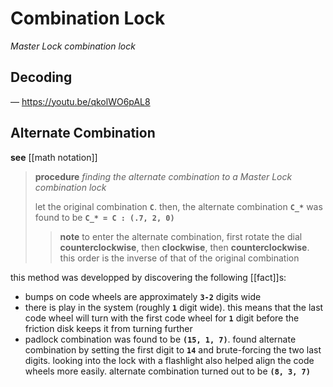 # Combination Lock

_Master Lock combination lock_

## Decoding

&mdash; <https://youtu.be/qkolWO6pAL8>

## Alternate Combination

**see** [[math notation]]

> **procedure** _finding the alternate combination to a Master Lock combination lock_
>
> let the original combination **`C`**. then, the alternate combination **`C_*`** was found to be **`C_* = C : (.7, 2, 0)`**
>
> > **note** to enter the alternate combination, first rotate the dial **counterclockwise**, then **clockwise**, then **counterclockwise**. this order is the inverse of that of the original combination

this method was developped by discovering the following [[fact]]s:

- bumps on code wheels are approximately **`3-2`** digits wide
- there is play in the system (roughly **`1`** digit wide). this means that the last code wheel will turn with the first code wheel for **`1`** digit before the friction disk keeps it from turning further
- padlock combination was found to be **`(15, 1, 7)`**. found alternate combination by setting the first digit to **`14`** and brute-forcing the two last digits. looking into the lock with a flashlight also helped align the code wheels more easily. alternate combination turned out to be **`(8, 3, 7)`**
